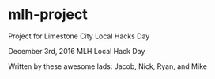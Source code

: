 # mlh-project
Project for Limestone City Local Hacks Day

December 3rd, 2016 MLH Local Hack Day

Written by these awesome lads: Jacob, Nick, Ryan, and Mike
